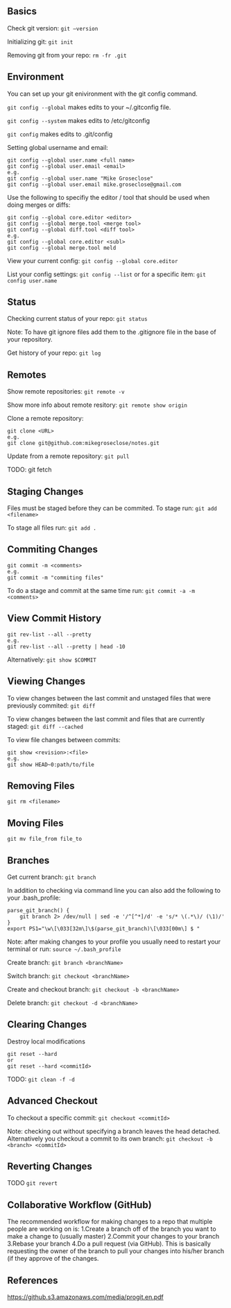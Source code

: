 Basics
------
Check git version:
```git —version```

Initializing git:
```git init```

Removing git from your repo:
```rm -fr .git```

Environment
-----------
You can set up your git enivironment with the git config command.  

```git config --global``` makes edits to your ~/.gitconfig file.

```git config --system``` makes edits to /etc/gitconfig

```git config``` makes edits to .git/config

Setting global username and email:
```
git config --global user.name <full name>
git config --global user.email <email>
e.g.
git config --global user.name "Mike Groseclose"
git config --global user.email mike.groseclose@gmail.com
```

Use the following to specifiy the editor / tool that should be used when doing merges or diffs:
```
git config --global core.editor <editor>
git config --global merge.tool <merge tool>
git config --global diff.tool <diff tool>
e.g.
git config --global core.editor <subl>
git config --global merge.tool meld
```

View your current config:
```git config --global core.editor```

List your config settings:
```git config --list```
or for a specific item:
```git config user.name```

Status
------
Checking current status of your repo:
```git status```

Note:  To have git ignore files add them to the .gitignore file in the base of your repository. 

Get history of your repo:
```git log```

Remotes
-------

Show remote repositories:
```git remote -v```

Show more info about remote resitory:
```git remote show origin```

Clone a remote repository:
```
git clone <URL>
e.g.
git clone git@github.com:mikegroseclose/notes.git
```

Update from a remote repository:
```git pull```

TODO:  git fetch

Staging Changes
---------------

Files must be staged before they can be commited.  To stage run:
```git add <filename>```

To stage all files run:
```git add . ```

Commiting Changes
-----------------
```
git commit -m <comments>
e.g.
git commit -m "commiting files"
```
To do a stage and commit at the same time run:
```git commit -a -m <comments>```

View Commit History
-------------------
```
git rev-list --all --pretty
e.g.
git rev-list --all --pretty | head -10
```

Alternatively:
```git show $COMMIT```

Viewing Changes
---------------
To view changes between the last commit and unstaged files that were previously commited:
```git diff```

To view changes between the last commit and files that are currently staged:
```git diff --cached```

To view file changes between commits:
```
git show <revision>:<file>
e.g.
git show HEAD~0:path/to/file
```

Removing Files
--------------
```git rm <filename>```

Moving Files
------------
```git mv file_from file_to```

Branches
--------
Get current branch:
```git branch```

In addition to checking via command line you can also add the following to your .bash_profile:
```
parse_git_branch() {
    git branch 2> /dev/null | sed -e '/^[^*]/d' -e 's/* \(.*\)/ (\1)/'
}
export PS1="\w\[\033[32m\]\$(parse_git_branch)\[\033[00m\] $ "
```

Note:  after making changes to your profile you usually need to restart your terminal or run:
```source ~/.bash_profile```

Create branch:
```git branch <branchName>```

Switch branch:
```git checkout <branchName>```

Create and checkout branch:
```git checkout -b <branchName>```

Delete branch:
```git checkout -d <branchName>```

Clearing Changes
----------------
Destroy local modifications
```
git reset --hard
or
git reset --hard <commitId>
```

TODO:
```git clean -f -d```

Advanced Checkout
-----------------
To checkout a specific commit:
```git checkout <commitId>```

Note:  checking out without specifying a branch leaves the head detached.  Alternatively you checkout a commit to its own branch:
```git checkout -b <branch> <commitId>```

Reverting Changes
-----------------
TODO ```git revert```

Collaborative Workflow (GitHub)
-------------------------------
The recommended workflow for making changes to a repo that multiple people are working on is:
1.Create a branch off of the branch you want to make a change to (usually master)
2.Commit your changes to your branch
3.Rebase your branch
4.Do a pull request (via GitHub).  This is basically requesting the owner of the branch to pull your changes into his/her branch (if they approve of the changes.

References
----------
https://github.s3.amazonaws.com/media/progit.en.pdf

